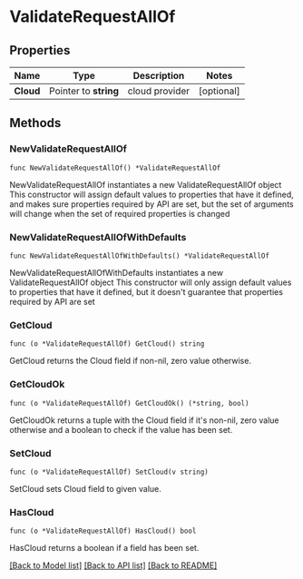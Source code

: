 # ValidateRequestAllOf

## Properties

Name | Type | Description | Notes
------------ | ------------- | ------------- | -------------
**Cloud** | Pointer to **string** | cloud provider | [optional] 

## Methods

### NewValidateRequestAllOf

`func NewValidateRequestAllOf() *ValidateRequestAllOf`

NewValidateRequestAllOf instantiates a new ValidateRequestAllOf object
This constructor will assign default values to properties that have it defined,
and makes sure properties required by API are set, but the set of arguments
will change when the set of required properties is changed

### NewValidateRequestAllOfWithDefaults

`func NewValidateRequestAllOfWithDefaults() *ValidateRequestAllOf`

NewValidateRequestAllOfWithDefaults instantiates a new ValidateRequestAllOf object
This constructor will only assign default values to properties that have it defined,
but it doesn't guarantee that properties required by API are set

### GetCloud

`func (o *ValidateRequestAllOf) GetCloud() string`

GetCloud returns the Cloud field if non-nil, zero value otherwise.

### GetCloudOk

`func (o *ValidateRequestAllOf) GetCloudOk() (*string, bool)`

GetCloudOk returns a tuple with the Cloud field if it's non-nil, zero value otherwise
and a boolean to check if the value has been set.

### SetCloud

`func (o *ValidateRequestAllOf) SetCloud(v string)`

SetCloud sets Cloud field to given value.

### HasCloud

`func (o *ValidateRequestAllOf) HasCloud() bool`

HasCloud returns a boolean if a field has been set.


[[Back to Model list]](../README.md#documentation-for-models) [[Back to API list]](../README.md#documentation-for-api-endpoints) [[Back to README]](../README.md)


